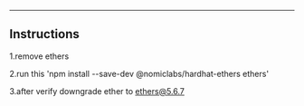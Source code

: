 --------------
 Instructions
--------------
1.remove ethers

2.run this 'npm install --save-dev @nomiclabs/hardhat-ethers ethers'

3.after verify downgrade ether to   ethers@5.6.7  